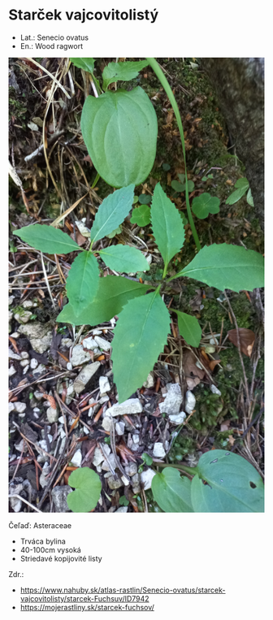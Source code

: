 # Starček vajcovitolistý
- Lat.: Senecio ovatus
- En.: Wood ragwort

![Starček vajcovitolistý](./ragwort.jpg "Starček vajcovitolistý")

Čeľaď: Asteraceae

- Trváca bylina
- 40-100cm vysoká
- Striedavé kopijovité listy

Zdr.:
- https://www.nahuby.sk/atlas-rastlin/Senecio-ovatus/starcek-vajcovitolisty/starcek-Fuchsuv/ID7942
- https://mojerastliny.sk/starcek-fuchsov/